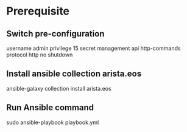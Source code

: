 # Prerequisite
##  Switch pre-configuration
username admin privilege 15 secret
management api http-commands
   protocol http
   no shutdown

## Install ansible collection arista.eos
ansible-galaxy collection install arista.eos

## Run Ansible command
sudo ansible-playbook playbook.yml